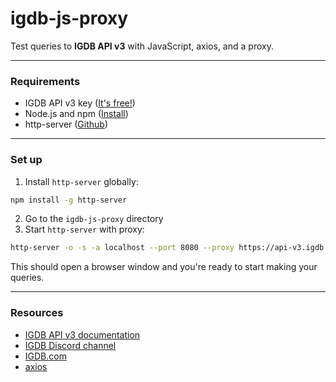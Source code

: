 # igdb-js-proxy

Test queries to **IGDB API v3** with JavaScript, axios, and a proxy.

---

### Requirements
* IGDB API v3 key ([It's free!](https://api.igdb.com/signup))
* Node.js and npm ([Install](https://www.npmjs.com/get-npm))
* http-server ([Github](https://github.com/indexzero/http-server))
---
### Set up
1. Install `http-server` globally:
```bash
npm install -g http-server
```
2. Go to the `igdb-js-proxy` directory
3. Start `http-server` with proxy:
```bash
http-server -o -s -a localhost --port 8080 --proxy https://api-v3.igdb.com
```
This should open a browser window and you're ready to start making your queries.

---

### Resources
* [IGDB API v3 documentation](https://api-docs.igdb.com/)
* [IGDB Discord channel](https://discord.gg/WvBNFRu)
* [IGDB.com](IGDB.com)
* [axios](https://github.com/axios/axios)

